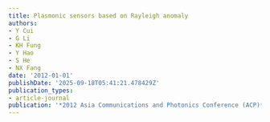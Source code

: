 ```yaml
---
title: Plasmonic sensors based on Rayleigh anomaly
authors:
- Y Cui
- G Li
- KH Fung
- Y Hao
- S He
- NX Fang
date: '2012-01-01'
publishDate: '2025-09-18T05:41:21.478429Z'
publication_types:
- article-journal
publication: '*2012 Asia Communications and Photonics Conference (ACP)*'
---
```

